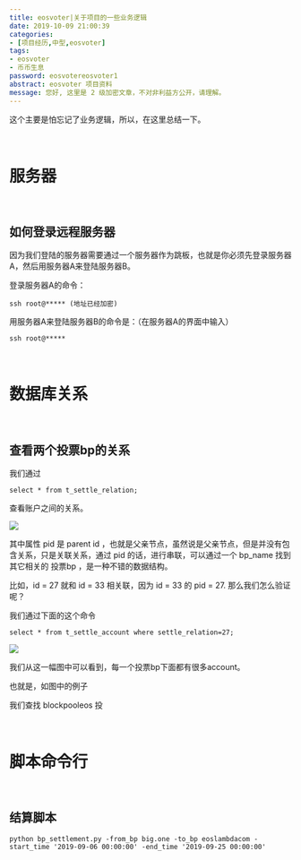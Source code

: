 ```yaml
---
title: eosvoter|关于项目的一些业务逻辑
date: 2019-10-09 21:00:39
categories:
- [项目经历,中型,eosvoter]
tags:
- eosvoter
- 币币生息
password: eosvotereosvoter1
abstract: eosvoter 项目资料
message: 您好, 这里是 2 级加密文章，不对非利益方公开，请理解。
---
```

这个主要是怕忘记了业务逻辑，所以，在这里总结一下。

<!-- more -->

<br/>

# 服务器

<br/>

## 如何登录远程服务器

因为我们登陆的服务器需要通过一个服务器作为跳板，也就是你必须先登录服务器A，然后用服务器A来登陆服务器B。

登录服务器A的命令：

	ssh root@***** (地址已经加密)
	
用服务器A来登陆服务器B的命令是：（在服务器A的界面中输入）

	ssh root@*****

<br/>

# 数据库关系

<br/>

## 查看两个投票bp的关系

我们通过

	select * from t_settle_relation;
	
查看账户之间的关系。

![](/images/bbsx/4_0.png)

其中属性 pid 是 parent id ，也就是父亲节点，虽然说是父亲节点，但是并没有包含关系，只是关联关系，通过 pid 的话，进行串联，可以通过一个 bp_name 找到其它相关的 投票bp ，是一种不错的数据结构。

比如，id = 27 就和 id = 33 相关联，因为 id = 33 的 pid = 27.
那么我们怎么验证呢？

我们通过下面的这个命令

	select * from t_settle_account where settle_relation=27;

![](/images/bbsx/4_1.png)

我们从这一幅图中可以看到，每一个投票bp下面都有很多account。

也就是，如图中的例子

我们查找 blockpooleos 投 

<br/>

# 脚本命令行

<br/>

## 结算脚本


	python bp_settlement.py -from_bp big.one -to_bp eoslambdacom -start_time '2019-09-06 00:00:00' -end_time '2019-09-25 00:00:00'

